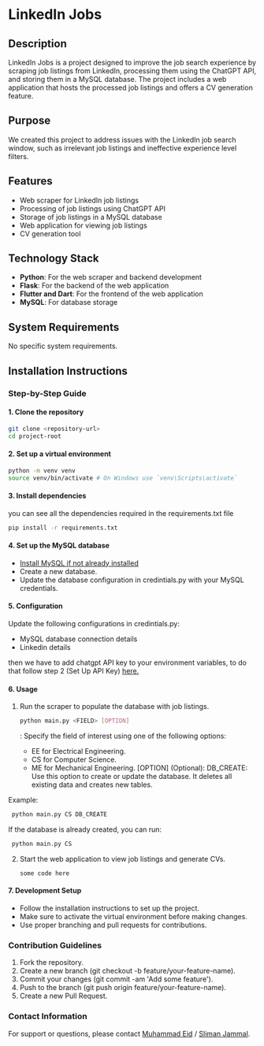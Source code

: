 # LinkedIn Jobs

## Description
LinkedIn Jobs is a project designed to improve the job search experience by scraping job listings from LinkedIn, processing them using the ChatGPT API, and storing them in a MySQL database. The project includes a web application that hosts the processed job listings and offers a CV generation feature.

## Purpose
We created this project to address issues with the LinkedIn job search window, such as irrelevant job listings and ineffective experience level filters.

## Features
- Web scraper for LinkedIn job listings
- Processing of job listings using ChatGPT API
- Storage of job listings in a MySQL database
- Web application for viewing job listings
- CV generation tool

## Technology Stack
- **Python**: For the web scraper and backend development
- **Flask**: For the backend of the web application
- **Flutter and Dart**: For the frontend of the web application
- **MySQL**: For database storage

## System Requirements
No specific system requirements.

## Installation Instructions


### Step-by-Step Guide

#### 1. Clone the repository
```bash
git clone <repository-url>
cd project-root

```
#### 2. Set up a virtual environment

```bash
python -m venv venv
source venv/bin/activate # On Windows use `venv\Scripts\activate`
```

#### 3. Install dependencies

you can see all the dependencies required in the requirements.txt file

``` bash
pip install -r requirements.txt

```
#### 4. Set up the MySQL database
  - [ Install MySQL if not already installed ](https://dev.mysql.com/doc/workbench/en/)
  - Create a new database.
  - Update the database configuration in credintials.py with your MySQL credentials.

    

#### 5. Configuration
Update the following configurations in credintials.py:

- MySQL database connection details
- Linkedin details

then we have to add chatgpt API key to your environment variables,
 to do that follow step 2 (Set Up API Key) [here.](https://platform.openai.com/docs/quickstart/step-2-set-up-your-api-key)


#### 6. Usage
1) Run the scraper to populate the database with job listings.
   ``` bash
   python main.py <FIELD> [OPTION]
   ```
   <FIELD>: Specify the field of interest using one of the following options:
     -  EE for Electrical Engineering.
     -  CS for Computer Science.
     -  ME for Mechanical Engineering.
   [OPTION] (Optional):
    DB_CREATE: Use this option to create or update the database. It deletes all existing data and creates new tables.

  Example:
  ``` bash
   python main.py CS DB_CREATE
  ```
  If the database is already created, you can run:
  ``` bash
   python main.py CS
   ```
  

2) Start the web application to view job listings and generate CVs.
   ```
   some code here
   ```
#### 7. Development Setup

- Follow the installation instructions to set up the project.
- Make sure to activate the virtual environment before making changes.
- Use proper branching and pull requests for contributions.



### Contribution Guidelines
1) Fork the repository.
2) Create a new branch (git checkout -b feature/your-feature-name).
3) Commit your changes (git commit -am 'Add some feature').
4) Push to the branch (git push origin feature/your-feature-name).
5) Create a new Pull Request.


### Contact Information
For support or questions, please contact [Muhammad Eid](https://github.com/Mohammad-Eid) / [Sliman Jammal](https://github.com/SlimanJammal).



